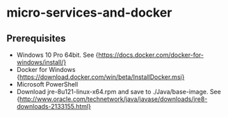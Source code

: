 # micro-services-and-docker

## Prerequisites
- Windows 10 Pro 64bit. See {https://docs.docker.com/docker-for-windows/install/}
- Docker for Windows {https://download.docker.com/win/beta/InstallDocker.msi}
- Microsoft PowerShell
- Download jre-8u121-linux-x64.rpm and save to ./Java/base-image. See {http://www.oracle.com/technetwork/java/javase/downloads/jre8-downloads-2133155.html}